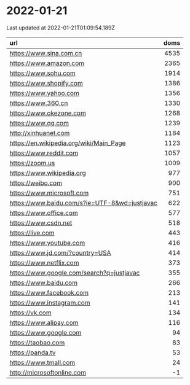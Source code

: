 # 2022-01-21

<!-- BEGIN -->
Last updated at 2022-01-21T01:09:54.189Z

url | doms
:- | -:
https://www.sina.com.cn | 4535
https://www.amazon.com | 2365
https://www.sohu.com | 1914
https://www.shopify.com | 1386
https://www.yahoo.com | 1356
https://www.360.cn | 1330
https://www.okezone.com | 1268
https://www.qq.com | 1239
http://xinhuanet.com | 1184
https://en.wikipedia.org/wiki/Main_Page | 1123
https://www.reddit.com | 1057
https://zoom.us | 1009
https://www.wikipedia.org | 977
https://weibo.com | 900
https://www.microsoft.com | 751
https://www.baidu.com/s?ie=UTF-8&wd=justjavac | 622
https://www.office.com | 577
https://www.csdn.net | 518
https://live.com | 443
https://www.youtube.com | 416
https://www.jd.com/?country=USA | 414
https://www.netflix.com | 373
https://www.google.com/search?q=justjavac | 355
https://www.baidu.com | 266
https://www.facebook.com | 213
https://www.instagram.com | 141
https://vk.com | 134
https://www.alipay.com | 116
https://www.google.com | 94
https://taobao.com | 83
https://panda.tv | 53
https://www.tmall.com | 24
http://microsoftonline.com | -1
<!-- END -->
